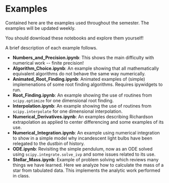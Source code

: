 # Examples

Contained here are the examples used throughout the semester.
The examples will be updated weekly.

You should download these notebooks and explore them yourself!

A brief description of each example follows.

- **Numbers_and_Precision.ipynb**:
This shows the main difficulty with numerical work -- finite precision!
- **Algorithm_Choice.ipynb**:
An example showing that all mathematically equivalent algorithms do not behave the same way numerically.
- **Animated_Root_Finding.ipynb**:
Animated examples of (simple) implemenations of some root finding algorithms. Requires ipywidgets to run.
- **Root_Finding.ipynb**:
An example showing the use of routines from `scipy.optimize` for one dimensional root finding.
- **Interpolation.ipynb**:
An example showing the use of routines from `scipy.interpolate` for one dimensional interpolation.
- **Numerical_Derivatives.ipynb**:
An examples describing Richardson extrapolation as applied to center differencing and some examples of its use.
- **Numerical_Integration.ipynb**:
An example using numerical integration to show in a simple model why incandescent light bulbs have been relegated to the dustbin of history.
- **ODE.ipynb**:
Revisiting the simple pendulum, now as an ODE solved using `scipy.integrate.solve_ivp` and some issues related to its use.
- **Stellar_Mass.ipynb**:
Example of problem solving which reviews many things we have learned. Here we analyze how to calculate the mass of a star from tabulated data. This implements the analytic work performed in class.
